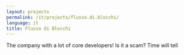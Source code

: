 ```yaml
---
layout: projects
permalink: /it/projects/flusso.di.blocchi/
language: it
title: Flusso di Blocchi
---
```


The company with a lot of core developers!
Is it a scam? Time will tell
 
